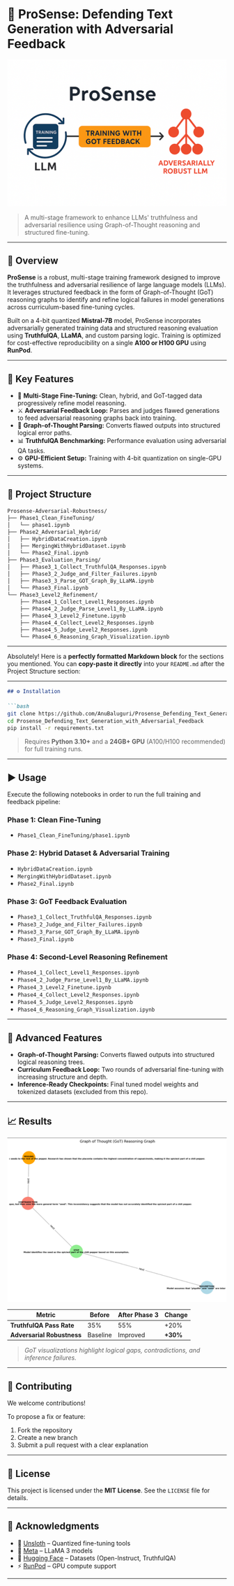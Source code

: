 # 🧠 ProSense: Defending Text Generation with Adversarial Feedback

![ProSense Diagram](assets/ProSense_Cycle.png)


> A multi-stage framework to enhance LLMs' truthfulness and adversarial resilience using Graph-of-Thought reasoning and structured fine-tuning.

---

## 🚀 Overview

**ProSense** is a robust, multi-stage training framework designed to improve the truthfulness and adversarial resilience of large language models (LLMs). It leverages structured feedback in the form of Graph-of-Thought (GoT) reasoning graphs to identify and refine logical failures in model generations across curriculum-based fine-tuning cycles.

Built on a 4-bit quantized **Mistral-7B** model, ProSense incorporates adversarially generated training data and structured reasoning evaluation using **TruthfulQA**, **LLaMA**, and custom parsing logic. Training is optimized for cost-effective reproducibility on a single **A100 or H100 GPU** using **RunPod**.

---

## 🌟 Key Features

- 🔁 **Multi-Stage Fine-Tuning:** Clean, hybrid, and GoT-tagged data progressively refine model reasoning.
- ⚔️ **Adversarial Feedback Loop:** Parses and judges flawed generations to feed adversarial reasoning graphs back into training.
- 🧩 **Graph-of-Thought Parsing:** Converts flawed outputs into structured logical error paths.
- 📊 **TruthfulQA Benchmarking:** Performance evaluation using adversarial QA tasks.
- ⚙️ **GPU-Efficient Setup:** Training with 4-bit quantization on single-GPU systems.

---

## 📁 Project Structure

```plaintext
Prosense-Adversarial-Robustness/
├── Phase1_Clean_FineTuning/
│   └── phase1.ipynb
├── Phase2_Adversarial_Hybrid/
│   ├── HybridDataCreation.ipynb
│   ├── MergingWithHybridDataset.ipynb
│   └── Phase2_Final.ipynb
├── Phase3_Evaluation_Parsing/
│   ├── Phase3_1_Collect_TruthfulQA_Responses.ipynb
│   ├── Phase3_2_Judge_and_Filter_Failures.ipynb
│   ├── Phase3_3_Parse_GOT_Graph_By_LLaMA.ipynb
│   └── Phase3_Final.ipynb
└── Phase3_Level2_Refinement/
    ├── Phase4_1_Collect_Level1_Responses.ipynb
    ├── Phase4_2_Judge_Parse_Level1_By_LLaMA.ipynb
    ├── Phase4_3_Level2_Finetune.ipynb
    ├── Phase4_4_Collect_Level2_Responses.ipynb
    ├── Phase4_5_Judge_Level2_Responses.ipynb
    └── Phase4_6_Reasoning_Graph_Visualization.ipynb
```
---

Absolutely! Here is a **perfectly formatted Markdown block** for the sections you mentioned. You can **copy-paste it directly** into your `README.md` after the Project Structure section:

---

````markdown
## ⚙️ Installation

```bash
git clone https://github.com/AnuBaluguri/Prosense_Defending_Text_Generation_with_Adversarial_Feedback.git
cd Prosense_Defending_Text_Generation_with_Adversarial_Feedback
pip install -r requirements.txt
````

> Requires **Python 3.10+** and a **24GB+ GPU** (A100/H100 recommended) for full training runs.

---

## ▶️ Usage

Execute the following notebooks in order to run the full training and feedback pipeline:

### Phase 1: Clean Fine-Tuning

* `Phase1_Clean_FineTuning/phase1.ipynb`

### Phase 2: Hybrid Dataset & Adversarial Training

* `HybridDataCreation.ipynb`
* `MergingWithHybridDataset.ipynb`
* `Phase2_Final.ipynb`

### Phase 3: GoT Feedback Evaluation

* `Phase3_1_Collect_TruthfulQA_Responses.ipynb`
* `Phase3_2_Judge_and_Filter_Failures.ipynb`
* `Phase3_3_Parse_GOT_Graph_By_LLaMA.ipynb`
* `Phase3_Final.ipynb`

### Phase 4: Second-Level Reasoning Refinement

* `Phase4_1_Collect_Level1_Responses.ipynb`
* `Phase4_2_Judge_Parse_Level1_By_LLaMA.ipynb`
* `Phase4_3_Level2_Finetune.ipynb`
* `Phase4_4_Collect_Level2_Responses.ipynb`
* `Phase4_5_Judge_Level2_Responses.ipynb`
* `Phase4_6_Reasoning_Graph_Visualization.ipynb`

---

## 🧠 Advanced Features

* **Graph-of-Thought Parsing:** Converts flawed outputs into structured logical reasoning trees.
* **Curriculum Feedback Loop:** Two rounds of adversarial fine-tuning with increasing structure and depth.
* **Inference-Ready Checkpoints:** Final tuned model weights and tokenized datasets (excluded from this repo).

---

## 📈 Results

![Graph-of-Thought Visualization](assets/GOT_Result.png)

| Metric                     | Before   | After Phase 3 | Change   |
| -------------------------- | -------- | ------------- | -------- |
| **TruthfulQA Pass Rate**   | 35%      | 55%           | +20%     |
| **Adversarial Robustness** | Baseline | Improved      | **+30%** |

> *GoT visualizations highlight logical gaps, contradictions, and inference failures.*

---

## 🤝 Contributing

We welcome contributions!

To propose a fix or feature:

1. Fork the repository
2. Create a new branch
3. Submit a pull request with a clear explanation

---

## 📜 License

This project is licensed under the **MIT License**. See the `LICENSE` file for details.

---

## 🙏 Acknowledgments

* 🐍 [Unsloth](https://github.com/unslothai/unsloth) – Quantized fine-tuning tools
* 🦙 [Meta](https://ai.meta.com/research/publications/) – LLaMA 3 models
* 🤗 [Hugging Face](https://huggingface.co) – Datasets (Open-Instruct, TruthfulQA)
* ⚡ [RunPod](https://runpod.io) – GPU compute support

---
